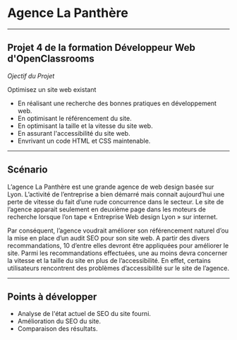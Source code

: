 # Agence La Panthère
---
## Projet 4 de la formation Développeur Web d'OpenClassrooms

_Ojectif du Projet_

Optimisez un site web existant

- En réalisant une recherche des bonnes pratiques en développement web.
- En optimisant le référencement du site.
- En optimisant la taille et la vitesse du site web.
- En assurant l'accessibilité du site web.
- Envrivant un code HTML et CSS maintenable.

---
## Scénario

L’agence La Panthère est une grande agence de web design basée sur Lyon.
L’activité de l’entreprise a bien démarré mais connait aujourd’hui une perte de vitesse du fait d’une rude concurrence dans le secteur. Le site de l’agence apparait seulement en deuxième page dans les moteurs de recherche lorsque l’on tape « Entreprise Web design Lyon » sur internet.

Par conséquent, l’agence voudrait améliorer son référencement naturel d’ou la mise en place d’un audit SEO pour son site web. A partir des divers recommandations, 10 d’entre elles devront être appliquées pour améliorer le site. Parmi les recommandations effectuées, une au moins devra concerner la vitesse et la taille du site en plus de l’accessibilité. En effet, certains utilisateurs rencontrent des problèmes d’accessibilité sur le site de l’agence.

---
## Points à développer

- Analyse de l'état actuel de SEO du site fourni.
- Amélioration du SEO du site.
- Comparaison des résultats.





